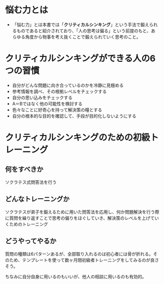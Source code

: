 # 悩む力とは

- 「悩む力」とは本書では「**クリティカルシンキング**」という手法で鍛えられるものであると紹介されており、「人の思考は偏る」という前提のもと、あらゆる角度から物事を考え抜くことで鍛えられていく思考のこと。

# クリティカルシンキングができる人の6つの習慣

- 自分がどんな問題に向き合っているのかを冷静に見極める
- 参考情報を調べ、その根拠レベルをチェックする
- 自分の思い込みをチェックする
- A＝Bではなく他の可能性を検討する
- 色々なことに好奇心を持って解決策の糧とする
- 自分の根本的な目的を確認して、手段が目的化しないようにする

# クリティカルシンキングのための初級トレーニング

## 何をすべきか

ソクラテス式問答法を行う

## どんなトレーニングか

ソクラテスが弟子を鍛えるために用いた問答法を応用し、何か問題解決を行う際に質問を繰り返すことで思考の偏りをほぐしていき、解決策のレベルを上げていくためのトレーニング

## どうやってやるか

質問の種類は6パターンあるが、全部取り入れるのは初心者には骨が折れる。そのため、テンプレートを使って数ヶ月間初級者トレーニングをしてみるのが良さそう。

ちなみに自分自身に用いるのもいいが、他人の相談に用いるのも有効的。
